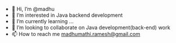 - 👋 Hi, I’m @madhu
- 👀 I’m interested in Java backend development
- 🌱 I’m currently learning ...
- 💞️ I’m looking to collaborate on Java development(back-end) work
- 📫 How to reach me madhumathi.ramesh@gmail.com

<!---
madhuramesh/madhuramesh is a ✨ special ✨ repository because its `README.md` (this file) appears on your GitHub profile.
You can click the Preview link to take a look at your changes.
--->

